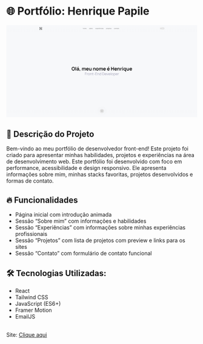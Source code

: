 # 🌐 Portfólio: Henrique Papile

<img src="./src/assets/print.png" />

## 📌 Descrição do Projeto

<p align="left">Bem-vindo ao meu portfólio de desenvolvedor front-end! Este projeto foi criado para apresentar minhas habilidades, projetos e experiências na área de desenvolvimento web. Este portfólio foi desenvolvido com foco em performance, acessibilidade e design responsivo. Ele apresenta informações sobre mim, minhas stacks favoritas, projetos desenvolvidos e formas de contato.</p>

## 🔥 Funcionalidades

<ul>
  <li>Página inicial com introdução animada</li>
  <li>Sessão “Sobre mim” com informações e habilidades</li>
  <li>Sessão “Experiências” com informações sobre minhas experiências profissionais</li>
  <li>Sessão “Projetos” com lista de projetos com preview e links para os sites</li>
  <li>Sessão “Contato” com formulário de contato funcional</li>
</ul>

## 🛠️ Tecnologias Utilizadas:

<ul>
  <li>React</li>
  <li>Tailwind CSS</li>
  <li>JavaScript (ES6+)</li>
  <li>Framer Motion</li>
  <li>EmailJS</li>
</ul>

<br />
Site: <a href="https://henriquepapile.com.br" target="_blank">Clique aqui</a><br />
